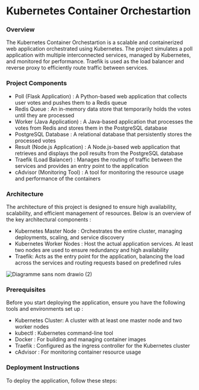 # Kubernetes Container Orchestartion #

### Overview ###

The Kubernetes Container Orchestartion is a scalable and containerized web application orchestrated using Kubernetes. The project simulates a poll application with multiple interconnected services, managed by Kubernetes, and monitored for performance. Traefik is used as the load balancer and reverse proxy to efficiently route traffic between services.

### Project Components ###

- Poll (Flask Application) : A Python-based web application that collects user votes and pushes them to a Redis queue
- Redis Queue : An in-memory data store that temporarily holds the votes until they are processed
- Worker (Java Application) : A Java-based application that processes the votes from Redis and stores them in the PostgreSQL database
- PostgreSQL Database : A relational database that persistently stores the processed votes
- Result (Node.js Application) : A Node.js-based web application that retrieves and displays the poll results from the PostgreSQL database
- Traefik (Load Balancer) : Manages the routing of traffic between the services and provides an entry point to the application
- cAdvisor (Monitoring Tool) : A tool for monitoring the resource usage and performance of the containers


### Architecture ###

The architecture of this project is designed to ensure high availability, scalability, and efficient management of resources. Below is an overview of the key architectural components :
- Kubernetes Master Node : Orchestrates the entire cluster, managing deployments, scaling, and service discovery
- Kubernetes Worker Nodes : Host the actual application services. At least two nodes are used to ensure redundancy and high availability
- Traefik: Acts as the entry point for the application, balancing the load across the services and routing requests based on predefined rules

![Diagramme sans nom drawio (2)](https://github.com/user-attachments/assets/53511900-769f-41a2-af67-3bb973ba71ec)


### Prerequisites ###

Before you start deploying the application, ensure you have the following tools and environments set up : 
- Kubernetes Cluster: A cluster with at least one master node and two worker nodes
- kubectl : Kubernetes command-line tool
- Docker : For building and managing container images
- Traefik : Configured as the ingress controller for the Kubernetes cluster
- cAdvisor : For monitoring container resource usage


### Deployment Instructions ###

To deploy the application, follow these steps:











